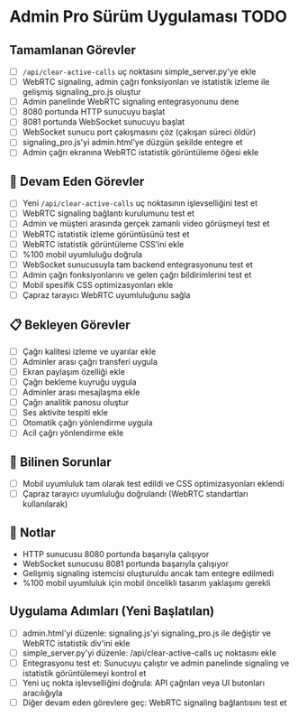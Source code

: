 # Admin Pro Sürüm Uygulaması TODO

## Tamamlanan Görevler
- [ ] `/api/clear-active-calls` uç noktasını simple_server.py'ye ekle
- [ ] WebRTC signaling, admin çağrı fonksiyonları ve istatistik izleme ile gelişmiş signaling_pro.js oluştur
- [ ] Admin panelinde WebRTC signaling entegrasyonunu dene
- [ ] 8080 portunda HTTP sunucuyu başlat
- [ ] 8081 portunda WebSocket sunucuyu başlat
- [ ] WebSocket sunucu port çakışmasını çöz (çakışan süreci öldür)
- [ ] signaling_pro.js'yi admin.html'ye düzgün şekilde entegre et
- [ ] Admin çağrı ekranına WebRTC istatistik görüntüleme öğesi ekle

## 🔄 Devam Eden Görevler
- [ ] Yeni `/api/clear-active-calls` uç noktasının işlevselliğini test et
- [ ] WebRTC signaling bağlantı kurulumunu test et
- [ ] Admin ve müşteri arasında gerçek zamanlı video görüşmeyi test et
- [ ] WebRTC istatistik izleme görüntüsünü test et
- [ ] WebRTC istatistik görüntüleme CSS'ini ekle
- [ ] %100 mobil uyumluluğu doğrula
- [ ] WebSocket sunucusuyla tam backend entegrasyonunu test et
- [ ] Admin çağrı fonksiyonlarını ve gelen çağrı bildirimlerini test et
- [ ] Mobil spesifik CSS optimizasyonları ekle
- [ ] Çapraz tarayıcı WebRTC uyumluluğunu sağla

## 📋 Bekleyen Görevler
- [ ] Çağrı kalitesi izleme ve uyarılar ekle
- [ ] Adminler arası çağrı transferi uygula
- [ ] Ekran paylaşım özelliği ekle
- [ ] Çağrı bekleme kuyruğu uygula
- [ ] Adminler arası mesajlaşma ekle
- [ ] Çağrı analitik panosu oluştur
- [ ] Ses aktivite tespiti ekle
- [ ] Otomatik çağrı yönlendirme uygula
- [ ] Acil çağrı yönlendirme ekle

## 🐛 Bilinen Sorunlar
- [ ] Mobil uyumluluk tam olarak test edildi ve CSS optimizasyonları eklendi
- [ ] Çapraz tarayıcı uyumluluğu doğrulandı (WebRTC standartları kullanılarak)

## 📝 Notlar
- HTTP sunucusu 8080 portunda başarıyla çalışıyor
- WebSocket sunucusu 8081 portunda başarıyla çalışıyor
- Gelişmiş signaling istemcisi oluşturuldu ancak tam entegre edilmedi
- %100 mobil uyumluluk için mobil öncelikli tasarım yaklaşımı gerekli

## Uygulama Adımları (Yeni Başlatılan)
- [ ] admin.html'yi düzenle: signaling.js'yi signaling_pro.js ile değiştir ve WebRTC istatistik div'ini ekle
- [ ] simple_server.py'yi düzenle: /api/clear-active-calls uç noktasını ekle
- [ ] Entegrasyonu test et: Sunucuyu çalıştır ve admin panelinde signaling ve istatistik görüntülemeyi kontrol et
- [ ] Yeni uç nokta işlevselliğini doğrula: API çağrıları veya UI butonları aracılığıyla
- [ ] Diğer devam eden görevlere geç: WebRTC signaling bağlantısını test et
